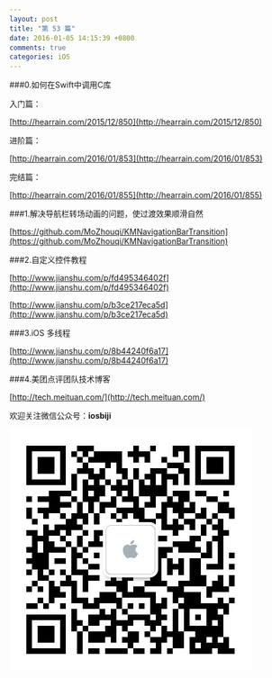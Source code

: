 ```yaml
---
layout: post
title: "第 53 篇"
date: 2016-01-05 14:15:39 +0800
comments: true
categories: iOS
---
```

###0.如何在Swift中调用C库

入门篇：

[http://hearrain.com/2015/12/850](http://hearrain.com/2015/12/850) 
 
进阶篇：

[http://hearrain.com/2016/01/853](http://hearrain.com/2016/01/853)  

完结篇：

[http://hearrain.com/2016/01/855](http://hearrain.com/2016/01/855)  

###1.解决导航栏转场动画的问题，使过渡效果顺滑自然

[https://github.com/MoZhouqi/KMNavigationBarTransition](https://github.com/MoZhouqi/KMNavigationBarTransition)  

###2.自定义控件教程

[http://www.jianshu.com/p/fd495346402f](http://www.jianshu.com/p/fd495346402f)  

[http://www.jianshu.com/p/b3ce217eca5d](http://www.jianshu.com/p/b3ce217eca5d)  

###3.iOS 多线程

[http://www.jianshu.com/p/8b44240f6a17](http://www.jianshu.com/p/8b44240f6a17)  

###4.美团点评团队技术博客

[http://tech.meituan.com/](http://tech.meituan.com/)  

欢迎关注微信公众号：**iosbiji**

![iOS开发笔记](/images/weixin.jpg)